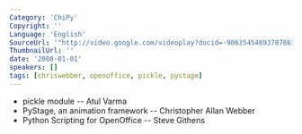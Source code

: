 ```yaml
---
Category: 'ChiPy'
Copyright: ''
Language: 'English'
SourceUrl: '"http://video.google.com/videoplay?docid=-906354546937878632"'
ThumbnailUrl: ''
date: '2008-01-01'
speakers: []
tags: [chriswebber, openoffice, pickle, pystage]
---
```

  * pickle module -- Atul Varma 
  * PyStage, an animation framework -- Christopher Allan Webber 
  * Python Scripting for OpenOffice -- Steve Githens 

